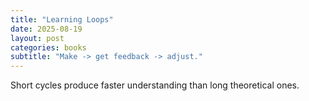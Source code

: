 ```yaml
---
title: "Learning Loops"
date: 2025-08-19
layout: post
categories: books
subtitle: "Make -> get feedback -> adjust."
---
```


Short cycles produce faster understanding than long theoretical ones.